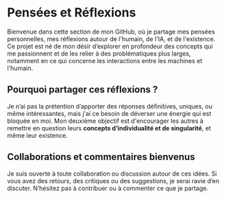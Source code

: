 # Pensées et Réflexions

Bienvenue dans cette section de mon GitHub, où je partage mes pensées personnelles, mes réflexions autour de l'humain, de l'IA, et de l'existence. Ce projet est né de mon désir d’explorer en profondeur des concepts qui me passionnent et de les relier à des problématiques plus larges, notamment en ce qui concerne les interactions entre les machines et l'humain.

## Pourquoi partager ces réflexions ?

Je n’ai pas la prétention d’apporter des réponses définitives, uniques, ou même intéressantes, mais j'ai ce besoin de déverser une énergie qui est bloquée en moi. Mon deuxième objectif est d'encourager les autres à remettre en question leurs **concepts d’individualité et de singularité**, et même leur existence.

## Collaborations et commentaires bienvenus

Je suis ouverte à toute collaboration ou discussion autour de ces idées. Si vous avez des retours, des critiques ou des suggestions, je serai ravie d’en discuter. N’hésitez pas à contribuer ou à commenter ce que je partage.
